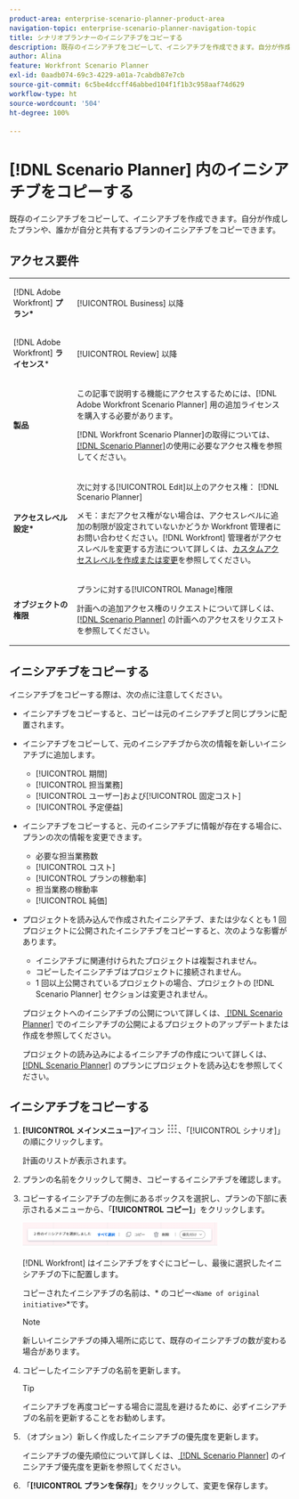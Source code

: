 ```yaml
---
product-area: enterprise-scenario-planner-product-area
navigation-topic: enterprise-scenario-planner-navigation-topic
title: シナリオプランナーのイニシアチブをコピーする
description: 既存のイニシアチブをコピーして、イニシアチブを作成できます。自分が作成したプランや、誰かが自分と共有するプランのイニシアチブをコピーできます。
author: Alina
feature: Workfront Scenario Planner
exl-id: 0aadb074-69c3-4229-a01a-7cabdb87e7cb
source-git-commit: 6c5be4dccff46abbed104f1f1b3c958aaf74d629
workflow-type: ht
source-wordcount: '504'
ht-degree: 100%

---
```


# [!DNL Scenario Planner] 内のイニシアチブをコピーする

既存のイニシアチブをコピーして、イニシアチブを作成できます。自分が作成したプランや、誰かが自分と共有するプランのイニシアチブをコピーできます。

## アクセス要件

<table style="table-layout:auto"> 
 <col> 
 <col> 
 <tbody> 
  <tr> 
   <td> <p>[!DNL Adobe Workfront]<b> プラン*</b> </p> </td> 
   <td>[!UICONTROL Business] 以降</td> 
  </tr> 
  <tr> 
   <td> <p>[!DNL Adobe Workfront]<b> ライセンス</b>*</p> </td> 
   <td> <p>[!UICONTROL Review] 以降</p> </td> 
  </tr> 
  <tr> 
   <td><b>製品</b> </td> 
   <td> <p>この記事で説明する機能にアクセスするためには、[!DNL Adobe Workfront Scenario Planner] 用の追加ライセンスを購入する必要があります。</p> <p>[!DNL Workfront Scenario Planner]の取得については、<a href="../scenario-planner/access-needed-to-use-sp.md" class="MCXref xref">[!DNL Scenario Planner]</a>の使用に必要なアクセス権を参照してください。 </p> </td> 
  </tr> 
  <tr data-mc-conditions=""> 
   <td><strong>アクセスレベル設定*</strong> </td> 
   <td> <p>次に対する[!UICONTROL Edit]以上のアクセス権： [!DNL Scenario Planner]</p> <p>メモ：まだアクセス権がない場合は、アクセスレベルに追加の制限が設定されていないかどうか Workfront 管理者にお問い合わせください。[!DNL Workfront] 管理者がアクセスレベルを変更する方法について詳しくは、<a href="../administration-and-setup/add-users/configure-and-grant-access/create-modify-access-levels.md" class="MCXref xref">カスタムアクセスレベルを作成または変更</a>を参照してください。</p> </td> 
  </tr> 
  <tr data-mc-conditions=""> 
   <td> <p><strong>オブジェクトの権限</strong> </p> </td> 
   <td> <p>プランに対する[!UICONTROL Manage]権限</p> <p>計画への追加アクセス権のリクエストについて詳しくは、<a href="../scenario-planner/request-access-to-plan.md" class="MCXref xref">[!DNL Scenario Planner]</a> の計画へのアクセスをリクエストを参照してください。</p> </td> 
  </tr> 
 </tbody> 
</table>

## イニシアチブをコピーする

イニシアチブをコピーする際は、次の点に注意してください。

* イニシアチブをコピーすると、コピーは元のイニシアチブと同じプランに配置されます。
* イニシアチブをコピーして、元のイニシアチブから次の情報を新しいイニシアチブに追加します。

   * [!UICONTROL 期間]
   * [!UICONTROL 担当業務]
   * [!UICONTROL ユーザー]および[!UICONTROL 固定コスト]
   * [!UICONTROL 予定便益]

* イニシアチブをコピーすると、元のイニシアチブに情報が存在する場合に、プランの次の情報を変更できます。

   * 必要な担当業務数
   * [!UICONTROL コスト]
   * [!UICONTROL プランの稼動率]
   * 担当業務の稼動率
   * [!UICONTROL 純価]

* プロジェクトを読み込んで作成されたイニシアチブ、または少なくとも 1 回プロジェクトに公開されたイニシアチブをコピーすると、次のような影響があります。

   * イニシアチブに関連付けられたプロジェクトは複製されません。
   * コピーしたイニシアチブはプロジェクトに接続されません。
   * 1 回以上公開されているプロジェクトの場合、プロジェクトの [!DNL Scenario Planner] セクションは変更されません。

  プロジェクトへのイニシアチブの公開について詳しくは、[ [!DNL Scenario Planner]](../scenario-planner/publish-scenarios-update-projects.md) でのイニシアチブの公開によるプロジェクトのアップデートまたは作成を参照してください。

  プロジェクトの読み込みによるイニシアチブの作成について詳しくは、[ [!DNL Scenario Planner]](../scenario-planner/import-projects-to-plans.md) のプランにプロジェクトを読み込むを参照してください。

## イニシアチブをコピーする

1. **[!UICONTROL メインメニュー]**&#x200B;アイコン ![](assets/main-menu-icon.png)、「[!UICONTROL シナリオ]」の順にクリックします。

   計画のリストが表示されます。

1. プランの名前をクリックして開き、コピーするイニシアチブを確認します。
1. コピーするイニシアチブの左側にあるボックスを選択し、プランの下部に表示されるメニューから、「**[!UICONTROL コピー]**」をクリックします。

   ![](assets/bottom-manage-initiative-menu-350x45.png)

   [!DNL Workfront] はイニシアチブをすぐにコピーし、最後に選択したイニシアチブの下に配置します。

   コピーされたイニシアチブの名前は、* のコピー`<Name of original initiative>`*&#x200B;です。

   >[!NOTE]
   >
   >新しいイニシアチブの挿入場所に応じて、既存のイニシアチブの数が変わる場合があります。

1. コピーしたイニシアチブの名前を更新します。

   >[!TIP]
   >
   >イニシアチブを再度コピーする場合に混乱を避けるために、必ずイニシアチブの名前を更新することをお勧めします。

1. （オプション）新しく作成したイニシアチブの優先度を更新します。

   イニシアチブの優先順位について詳しくは、[ [!DNL Scenario Planner]](../scenario-planner/prioritize-initiatives.md) のイニシアチブ優先度を更新を参照してください。

1. 「**[!UICONTROL プランを保存]**」をクリックして、変更を保存します。
